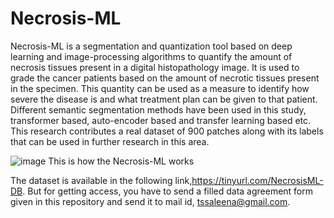 # Necrosis-ML
Necrosis-ML is a segmentation and quantization tool based on deep learning and image-processing algorithms to quantify the amount of necrosis tissues present in a digital histopathology image. It is used to grade the cancer patients based on the amount of necrotic tissues present in the specimen. This quantity can be used as a measure to identify how severe the disease is and what treatment plan can be given to that patient. Different semantic segmentation methods have been used in this study, transformer based, auto-encoder based and transfer learning based etc. This research contributes a real dataset of 900 patches along with its labels that can be used in further research in this area. 

![image](https://github.com/saleenaareekode/Necrosis-ML/assets/68556480/5fbe5713-b71b-4dac-b360-cf1cdc9b8994)
This is how the Necrosis-ML works

The dataset is available in the following link,https://tinyurl.com/NecrosisML-DB. But for getting access, you have to send a filled data agreement form given in this repository and send it to mail id, tssaleena@gmail.com. 

